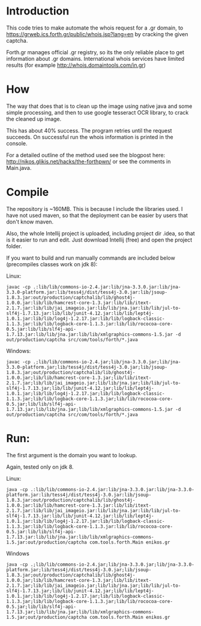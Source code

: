 Introduction
============

This code tries to make automate the whois request for a .gr domain, to https://grweb.ics.forth.gr/public/whois.jsp?lang=en by cracking the given captcha.

Forth.gr manages official .gr registry, so its the only reliable place to get information about .gr domains. International whois services have limited results (for example http://whois.domaintools.com/in.gr)

How
===

The way that does that is to clean up the image using native java and some simple processing, and then to use google tesseract OCR library, to crack the cleaned up image.

This has about 40% success. The program retries until the request succeeds. On successful run the whois information is printed in the console. 

For a detailed outline of the method used see the blogpost here: http://nikos.glikis.net/hacks/the-forthpwn/ or see the comments in Main.java.

Compile
=======

The repository is ~160MB. This is because I include the libraries used. I have not used maven, so that the deployment can be easier by users that don't know maven.

Also, the whole Intellij project is uploaded, including project dir .idea, so that is it easier to run and edit. Just download Intellij (free) and open the project folder.

If you want to build and run manually commands are included below (precompiles classes work on jdk 8): 

Linux:

    javac -cp .:lib/lib/commons-io-2.4.jar:lib/jna-3.3.0.jar:lib/jna-3.3.0-platform.jar:lib/tess4j/dist/tess4j-3.0.jar:lib/jsoup-1.8.3.jar:out/production/captchalib/lib/ghost4j-1.0.0.jar:lib/lib/hamcrest-core-1.3.jar:lib/lib/itext-2.1.7.jar:lib/lib/jai_imageio.jar:lib/lib/jna.jar:lib/lib/jul-to-slf4j-1.7.13.jar:lib/lib/junit-4.12.jar:lib/lib/lept4j-1.0.1.jar:lib/lib/log4j-1.2.17.jar:lib/lib/logback-classic-1.1.3.jar:lib/lib/logback-core-1.1.3.jar:lib/lib/rococoa-core-0.5.jar:lib/lib/slf4j-api-1.7.13.jar:lib/lib/jna.jar:lib/lib/xmlgraphics-commons-1.5.jar -d out/production/captcha src/com/tools/forth/*.java 

Windows:

    javac -cp .;lib/lib/commons-io-2.4.jar;lib/jna-3.3.0.jar;lib/jna-3.3.0-platform.jar;lib/tess4j/dist/tess4j-3.0.jar;lib/jsoup-1.8.3.jar;out/production/captchalib/lib/ghost4j-1.0.0.jar;lib/lib/hamcrest-core-1.3.jar;lib/lib/itext-2.1.7.jar;lib/lib/jai_imageio.jar;lib/lib/jna.jar;lib/lib/jul-to-slf4j-1.7.13.jar;lib/lib/junit-4.12.jar;lib/lib/lept4j-1.0.1.jar;lib/lib/log4j-1.2.17.jar;lib/lib/logback-classic-1.1.3.jar;lib/lib/logback-core-1.1.3.jar;lib/lib/rococoa-core-0.5.jar;lib/lib/slf4j-api-1.7.13.jar;lib/lib/jna.jar;lib/lib/xmlgraphics-commons-1.5.jar -d out/production/captcha src/com/tools/forth/*.java 

    
Run:
====

The first argument is the domain you want to lookup.

Again, tested only on jdk 8.

Linux:

    java -cp .:lib/lib/commons-io-2.4.jar:lib/jna-3.3.0.jar:lib/jna-3.3.0-platform.jar:lib/tess4j/dist/tess4j-3.0.jar:lib/jsoup-1.8.3.jar:out/production/captchalib/lib/ghost4j-1.0.0.jar:lib/lib/hamcrest-core-1.3.jar:lib/lib/itext-2.1.7.jar:lib/lib/jai_imageio.jar:lib/lib/jna.jar:lib/lib/jul-to-slf4j-1.7.13.jar:lib/lib/junit-4.12.jar:lib/lib/lept4j-1.0.1.jar:lib/lib/log4j-1.2.17.jar:lib/lib/logback-classic-1.1.3.jar:lib/lib/logback-core-1.1.3.jar:lib/lib/rococoa-core-0.5.jar:lib/lib/slf4j-api-1.7.13.jar:lib/lib/jna.jar:lib/lib/xmlgraphics-commons-1.5.jar:out/production/captcha com.tools.forth.Main enikos.gr
        
Windows

    java -cp .;lib/lib/commons-io-2.4.jar;lib/jna-3.3.0.jar;lib/jna-3.3.0-platform.jar;lib/tess4j/dist/tess4j-3.0.jar;lib/jsoup-1.8.3.jar;out/production/captchalib/lib/ghost4j-1.0.0.jar;lib/lib/hamcrest-core-1.3.jar;lib/lib/itext-2.1.7.jar;lib/lib/jai_imageio.jar;lib/lib/jna.jar;lib/lib/jul-to-slf4j-1.7.13.jar;lib/lib/junit-4.12.jar;lib/lib/lept4j-1.0.1.jar;lib/lib/log4j-1.2.17.jar;lib/lib/logback-classic-1.1.3.jar;lib/lib/logback-core-1.1.3.jar;lib/lib/rococoa-core-0.5.jar;lib/lib/slf4j-api-1.7.13.jar;lib/lib/jna.jar;lib/lib/xmlgraphics-commons-1.5.jar;out/production/captcha com.tools.forth.Main enikos.gr
    
